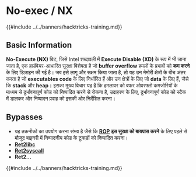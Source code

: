 # No-exec / NX

{{#include ../../banners/hacktricks-training.md}}

## Basic Information

**No-Execute (NX)** बिट, जिसे Intel शब्दावली में **Execute Disable (XD)** के रूप में भी जाना जाता है, एक हार्डवेयर-आधारित सुरक्षा विशेषता है जो **buffer overflow** हमलों के प्रभावों को **कम करने** के लिए डिज़ाइन की गई है। जब इसे लागू और सक्षम किया जाता है, तो यह उन मेमोरी क्षेत्रों के बीच अंतर करता है जो **executables code** के लिए निर्धारित हैं और उन क्षेत्रों के लिए जो **data** के लिए हैं, जैसे कि **stack** और **heap**। इसका मुख्य विचार यह है कि हमलावर को बफर ओवरफ्लो कमजोरियों के माध्यम से दुर्भावनापूर्ण कोड को निष्पादित करने से रोकना है, उदाहरण के लिए, दुर्भावनापूर्ण कोड को स्टैक में डालकर और निष्पादन प्रवाह को इसकी ओर निर्देशित करना।

## Bypasses

- यह तकनीकों का उपयोग करना संभव है जैसे कि [**ROP**](../rop-return-oriented-programing/) **इस सुरक्षा को बायपास करने** के लिए पहले से मौजूद बाइनरी में निष्पादनीय कोड के टुकड़ों को निष्पादित करना।
- [**Ret2libc**](../rop-return-oriented-programing/ret2lib/)
- [**Ret2syscall**](../rop-return-oriented-programing/rop-syscall-execv/)
- **Ret2...**

{{#include ../../banners/hacktricks-training.md}}
